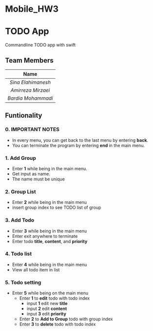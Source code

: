 # Mobile_HW3

# TODO App

Commandline TODO app with swift 

## Team Members

|Name       |
|:----------:|
|*Sina Elahimanesh*|
|*Amirreza Mirzaei*|
|*Bardia Mohammadi*|

## Funtionality

### 0. IMPORTANT NOTES

- In every menu, you can get back to the last menu by entering **back**.
- You can terminate the program by entering **end** in the main menu.


 ### 1. Add Group
 
 - Enter **1** while being in the main menu.
 - Get input as name.
 - The name must be unique


### 2. Group List

 - Enter **2** while being in the main menu
 - insert group index to see TODO list of group


### 3. Add Todo

 - Enter **3** while being in the main menu 
 - Enter exit anywhere to terminate
 - Enter todo **title**, **content**, and **priority**


### 4. Todo list

- Enter **4** while being in the main menu
- View all todo item in list


### 5. Todo setting

- Enter **5** while being on the main menu
    - Enter **1** to **edit** todo with todo index
        - input **1** edit new **title**
        - input **2** edit **content**
        - input **3** edit **priority**
    - Enter **2** to **Add to Group** todo with group index
    - Enter **3** to **delete** todo with todo index

